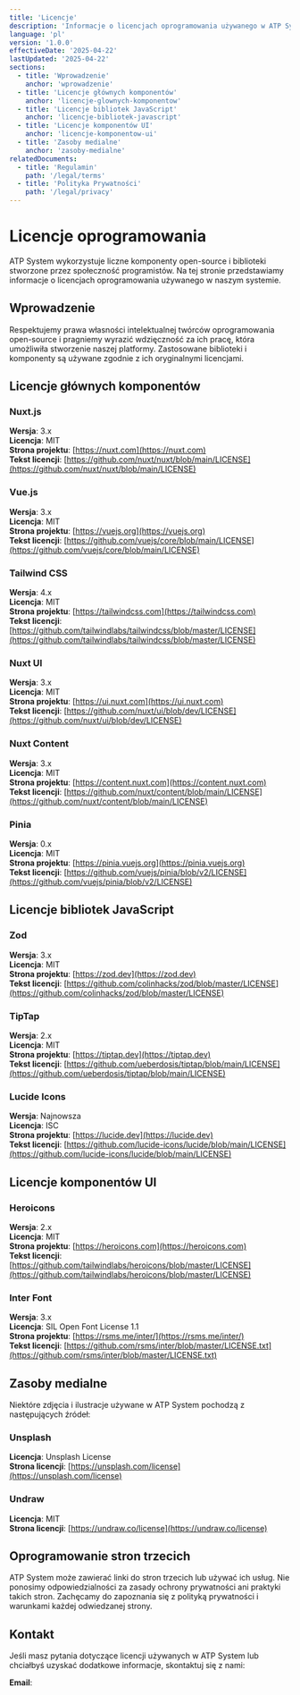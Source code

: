 ```yaml
---
title: 'Licencje'
description: 'Informacje o licencjach oprogramowania używanego w ATP System'
language: 'pl'
version: '1.0.0'
effectiveDate: '2025-04-22'
lastUpdated: '2025-04-22'
sections:
  - title: 'Wprowadzenie'
    anchor: 'wprowadzenie'
  - title: 'Licencje głównych komponentów'
    anchor: 'licencje-glownych-komponentow'
  - title: 'Licencje bibliotek JavaScript'
    anchor: 'licencje-bibliotek-javascript'
  - title: 'Licencje komponentów UI'
    anchor: 'licencje-komponentow-ui'
  - title: 'Zasoby medialne'
    anchor: 'zasoby-medialne'
relatedDocuments:
  - title: 'Regulamin'
    path: '/legal/terms'
  - title: 'Polityka Prywatności'
    path: '/legal/privacy'
---
```


# Licencje oprogramowania

ATP System wykorzystuje liczne komponenty open-source i biblioteki stworzone przez społeczność programistów. Na tej stronie przedstawiamy informacje o licencjach oprogramowania używanego w naszym systemie.

## Wprowadzenie

Respektujemy prawa własności intelektualnej twórców oprogramowania open-source i pragniemy wyrazić wdzięczność za ich pracę, która umożliwiła stworzenie naszej platformy. Zastosowane biblioteki i komponenty są używane zgodnie z ich oryginalnymi licencjami.

## Licencje głównych komponentów

### Nuxt.js

**Wersja**: 3.x  
**Licencja**: MIT  
**Strona projektu**: [https://nuxt.com](https://nuxt.com)  
**Tekst licencji**: [https://github.com/nuxt/nuxt/blob/main/LICENSE](https://github.com/nuxt/nuxt/blob/main/LICENSE)

### Vue.js

**Wersja**: 3.x  
**Licencja**: MIT  
**Strona projektu**: [https://vuejs.org](https://vuejs.org)  
**Tekst licencji**: [https://github.com/vuejs/core/blob/main/LICENSE](https://github.com/vuejs/core/blob/main/LICENSE)

### Tailwind CSS

**Wersja**: 4.x  
**Licencja**: MIT  
**Strona projektu**: [https://tailwindcss.com](https://tailwindcss.com)  
**Tekst licencji**: [https://github.com/tailwindlabs/tailwindcss/blob/master/LICENSE](https://github.com/tailwindlabs/tailwindcss/blob/master/LICENSE)

### Nuxt UI

**Wersja**: 3.x  
**Licencja**: MIT  
**Strona projektu**: [https://ui.nuxt.com](https://ui.nuxt.com)  
**Tekst licencji**: [https://github.com/nuxt/ui/blob/dev/LICENSE](https://github.com/nuxt/ui/blob/dev/LICENSE)

### Nuxt Content

**Wersja**: 3.x  
**Licencja**: MIT  
**Strona projektu**: [https://content.nuxt.com](https://content.nuxt.com)  
**Tekst licencji**: [https://github.com/nuxt/content/blob/main/LICENSE](https://github.com/nuxt/content/blob/main/LICENSE)

### Pinia

**Wersja**: 0.x  
**Licencja**: MIT  
**Strona projektu**: [https://pinia.vuejs.org](https://pinia.vuejs.org)  
**Tekst licencji**: [https://github.com/vuejs/pinia/blob/v2/LICENSE](https://github.com/vuejs/pinia/blob/v2/LICENSE)

## Licencje bibliotek JavaScript

### Zod

**Wersja**: 3.x  
**Licencja**: MIT  
**Strona projektu**: [https://zod.dev](https://zod.dev)  
**Tekst licencji**: [https://github.com/colinhacks/zod/blob/master/LICENSE](https://github.com/colinhacks/zod/blob/master/LICENSE)

### TipTap

**Wersja**: 2.x  
**Licencja**: MIT  
**Strona projektu**: [https://tiptap.dev](https://tiptap.dev)  
**Tekst licencji**: [https://github.com/ueberdosis/tiptap/blob/main/LICENSE](https://github.com/ueberdosis/tiptap/blob/main/LICENSE)

### Lucide Icons

**Wersja**: Najnowsza  
**Licencja**: ISC  
**Strona projektu**: [https://lucide.dev](https://lucide.dev)  
**Tekst licencji**: [https://github.com/lucide-icons/lucide/blob/main/LICENSE](https://github.com/lucide-icons/lucide/blob/main/LICENSE)

## Licencje komponentów UI

### Heroicons

**Wersja**: 2.x  
**Licencja**: MIT  
**Strona projektu**: [https://heroicons.com](https://heroicons.com)  
**Tekst licencji**: [https://github.com/tailwindlabs/heroicons/blob/master/LICENSE](https://github.com/tailwindlabs/heroicons/blob/master/LICENSE)

### Inter Font

**Wersja**: 3.x  
**Licencja**: SIL Open Font License 1.1  
**Strona projektu**: [https://rsms.me/inter/](https://rsms.me/inter/)  
**Tekst licencji**: [https://github.com/rsms/inter/blob/master/LICENSE.txt](https://github.com/rsms/inter/blob/master/LICENSE.txt)

## Zasoby medialne

Niektóre zdjęcia i ilustracje używane w ATP System pochodzą z następujących źródeł:

### Unsplash

**Licencja**: Unsplash License  
**Strona licencji**: [https://unsplash.com/license](https://unsplash.com/license)

### Undraw

**Licencja**: MIT  
**Strona licencji**: [https://undraw.co/license](https://undraw.co/license)

## Oprogramowanie stron trzecich

ATP System może zawierać linki do stron trzecich lub używać ich usług. Nie ponosimy odpowiedzialności za zasady ochrony prywatności ani praktyki takich stron. Zachęcamy do zapoznania się z polityką prywatności i warunkami każdej odwiedzanej strony.

## Kontakt

Jeśli masz pytania dotyczące licencji używanych w ATP System lub chciałbyś uzyskać dodatkowe informacje, skontaktuj się z nami:

**Email**: 